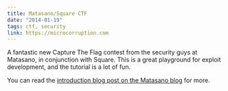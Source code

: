 ```yaml
---
title: Matasano/Square CTF
date: "2014-01-19"
tags: ctf, security
link: https://microcorruption.com
---
```


A fantastic new Capture The Flag contest from the security guys at Matasano, in conjunction with Square. This is a great playground for exploit development, and the tutorial is a lot of fun.

You can read the [introduction blog post on the Matasano blog][1] for more.

[1]:	http://www.matasano.com/matasano-square-microcontroller-ctf/
